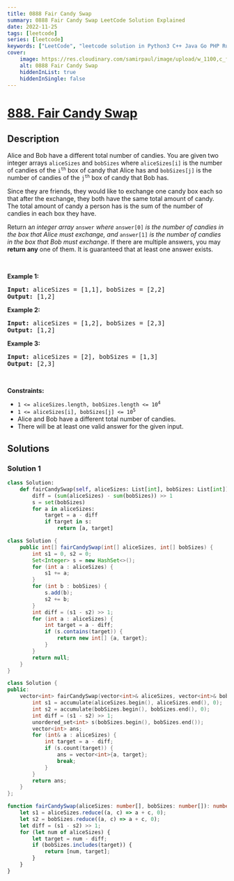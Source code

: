 ```yaml
---
title: 0888 Fair Candy Swap
summary: 0888 Fair Candy Swap LeetCode Solution Explained
date: 2022-11-25
tags: [leetcode]
series: [leetcode]
keywords: ["LeetCode", "leetcode solution in Python3 C++ Java Go PHP Ruby Swift TypeScript Rust C# JavaScript C", "0888 Fair Candy Swap LeetCode Solution Explained in all languages"]
cover:
    image: https://res.cloudinary.com/samirpaul/image/upload/w_1100,c_fit,co_rgb:FFFFFF,l_text:Arial_75_bold:0888 Fair Candy Swap - Solution Explained/problem-solving.webp
    alt: 0888 Fair Candy Swap
    hiddenInList: true
    hiddenInSingle: false
---
```



# [888. Fair Candy Swap](https://leetcode.com/problems/fair-candy-swap)


## Description

<p>Alice and Bob have a different total number of candies. You are given two integer arrays <code>aliceSizes</code> and <code>bobSizes</code> where <code>aliceSizes[i]</code> is the number of candies of the <code>i<sup>th</sup></code> box of candy that Alice has and <code>bobSizes[j]</code> is the number of candies of the <code>j<sup>th</sup></code> box of candy that Bob has.</p>

<p>Since they are friends, they would like to exchange one candy box each so that after the exchange, they both have the same total amount of candy. The total amount of candy a person has is the sum of the number of candies in each box they have.</p>

<p>Return a<em>n integer array </em><code>answer</code><em> where </em><code>answer[0]</code><em> is the number of candies in the box that Alice must exchange, and </em><code>answer[1]</code><em> is the number of candies in the box that Bob must exchange</em>. If there are multiple answers, you may <strong>return any</strong> one of them. It is guaranteed that at least one answer exists.</p>

<p>&nbsp;</p>
<p><strong class="example">Example 1:</strong></p>

<pre>
<strong>Input:</strong> aliceSizes = [1,1], bobSizes = [2,2]
<strong>Output:</strong> [1,2]
</pre>

<p><strong class="example">Example 2:</strong></p>

<pre>
<strong>Input:</strong> aliceSizes = [1,2], bobSizes = [2,3]
<strong>Output:</strong> [1,2]
</pre>

<p><strong class="example">Example 3:</strong></p>

<pre>
<strong>Input:</strong> aliceSizes = [2], bobSizes = [1,3]
<strong>Output:</strong> [2,3]
</pre>

<p>&nbsp;</p>
<p><strong>Constraints:</strong></p>

<ul>
	<li><code>1 &lt;= aliceSizes.length, bobSizes.length &lt;= 10<sup>4</sup></code></li>
	<li><code>1 &lt;= aliceSizes[i], bobSizes[j] &lt;= 10<sup>5</sup></code></li>
	<li>Alice and Bob have a different total number of candies.</li>
	<li>There will be at least one valid answer for the given input.</li>
</ul>

## Solutions

### Solution 1

<!-- tabs:start -->

```python
class Solution:
    def fairCandySwap(self, aliceSizes: List[int], bobSizes: List[int]) -> List[int]:
        diff = (sum(aliceSizes) - sum(bobSizes)) >> 1
        s = set(bobSizes)
        for a in aliceSizes:
            target = a - diff
            if target in s:
                return [a, target]
```

```java
class Solution {
    public int[] fairCandySwap(int[] aliceSizes, int[] bobSizes) {
        int s1 = 0, s2 = 0;
        Set<Integer> s = new HashSet<>();
        for (int a : aliceSizes) {
            s1 += a;
        }
        for (int b : bobSizes) {
            s.add(b);
            s2 += b;
        }
        int diff = (s1 - s2) >> 1;
        for (int a : aliceSizes) {
            int target = a - diff;
            if (s.contains(target)) {
                return new int[] {a, target};
            }
        }
        return null;
    }
}
```

```cpp
class Solution {
public:
    vector<int> fairCandySwap(vector<int>& aliceSizes, vector<int>& bobSizes) {
        int s1 = accumulate(aliceSizes.begin(), aliceSizes.end(), 0);
        int s2 = accumulate(bobSizes.begin(), bobSizes.end(), 0);
        int diff = (s1 - s2) >> 1;
        unordered_set<int> s(bobSizes.begin(), bobSizes.end());
        vector<int> ans;
        for (int& a : aliceSizes) {
            int target = a - diff;
            if (s.count(target)) {
                ans = vector<int>{a, target};
                break;
            }
        }
        return ans;
    }
};
```

```ts
function fairCandySwap(aliceSizes: number[], bobSizes: number[]): number[] {
    let s1 = aliceSizes.reduce((a, c) => a + c, 0);
    let s2 = bobSizes.reduce((a, c) => a + c, 0);
    let diff = (s1 - s2) >> 1;
    for (let num of aliceSizes) {
        let target = num - diff;
        if (bobSizes.includes(target)) {
            return [num, target];
        }
    }
}
```

<!-- tabs:end -->

<!-- end -->
